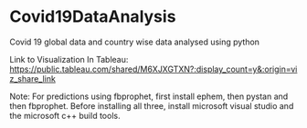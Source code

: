 # Covid19DataAnalysis
Covid 19 global data and country wise data analysed using python

Link to Visualization In Tableau: https://public.tableau.com/shared/M6XJXGTXN?:display_count=y&:origin=viz_share_link

Note: For predictions using fbprophet, first install ephem, then pystan and then fbprophet. Before installing all three, install microsoft visual studio 
and the microsoft c++ build tools.
